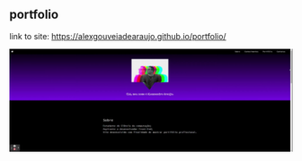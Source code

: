 ## portfolio
link to site: https://alexgouveiadearaujo.github.io/portfolio/

![gif](https://github.com/alexgouveiadearaujo/portfolio/blob/main/img/Portf%C3%B3lio%20Alex%20Ara%C3%BAjo.gif)
